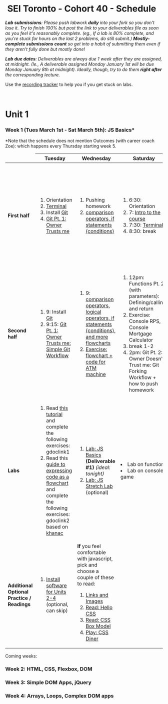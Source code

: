 <h1><img src="https://ga-dash.s3.amazonaws.com/production/assets/logo-9f88ae6c9c3871690e33280fcf557f33.png" alt="" style="max-width:100%;"></a> SEI Toronto - Cohort 40 - Schedule</h1>

<i><strong>Lab submissions</strong>: Please push labwork <strong>daily</strong> into your fork so you don't lose it. Try to finish 100% but post the link to your deliverables file as soon as you feel it's reasonably complete. (eg., If a lab is 80% complete, and you're stuck for hours on the last 2 problems, do still submit.) <strong>Mostly-complete submissions count</strong> so get into a habit of submitting them even if they aren't fully done but mostly done!</i>

<i><strong>Lab due dates</strong>: Deliverables are always due 1 week after they are assigned, at midnight. (Ie., A deliverable assigned Monday January 1st will be due Monday January 8th at midnight). Ideally, though, try to do them <strong>right after</strong> the corresponding lecture.</i>

Use the <a href="https://docs.google.com/spreadsheets/d/1c9n0Vus2FsHuHZdIR-8WwjAPmfQx9AidLws2GkSdptQ/edit#gid=0">recording tracker</a> to help you if you get stuck on labs.

<br>

# Unit 1

### Week 1 (Tues March 1st - Sat March 5th): JS Basics*

*Note that the schedule does not mention Outcomes (with career coach Zoe): which happens every Thursday starting week 5.

<table>
<thead>
<tr>
  <td></td>
  <th>Tuesday</th>
  <th>Wednesday</th>
  <th>Saturday</th>
</tr>
</thead>
<tbody>

<tr>
  <td><strong>First half</strong></td>
  <td>
    <ol>
      <li>Orientation</li>
      <li><a href="w01/d1/lectures/intro-dev-env.md">Terminal</a></li>
      <li>Install <a href="w01/d1/installfest.md#git">Git</a></li>
      <li><a href="w01/d1/lectures/git-intro-workflow.md">Git Pt. 1: Owner Trusts me</a></li>
    </ol>
  </td>
  <td>
    <ol>
      <li>Pushing homework</li>
      <li><a href="w01/d2/js-conditions.md">comparison operators, if statements (conditions)</li>
    </ol>
  </td>
  <td>
    <ol>
      <li>6:30: Orientation</li>
      <li>7: <a href="https://docs.google.com/presentation/d/1OmlE42_AGZxeqft-BUn36soDD20OzYq1HFJEku3JVMs/edit?usp=sharing">Intro to the course</a></li>
      <li>7:30: <a href="w01/d1/lectures/intro-dev-env.md">Terminal</a></li>
      <li>8:30: break</li>
    </ol>
  </td>
  <td>
    <ol>
      <li><a href="w01/d1/lectures/js-intro-datatypes.md">6:30: Intro to Programming and JS: Variables, Arithmetic, console.log, prompt(), flowcharts</a></li>
      <li>Exercise: flowchart + code for a temperature conversion app</li>
      <li>8:30: break</li>
    </ol>
  </td>
  <td>
    <ol>
      <li><a href="w01/d3/js-functions-and-scope.md">10am: Functions Pt. 1 (no params): Defining/calling, and return</a></li>
    </ol>
  </td>
</tr>
<tr>
  <td><strong>Second half</strong></td>
  <td>
    <ol>
      <li>9: Install <a href="w01/d1/installfest.md#git">Git</a></li>
      <li>9:15: <a href="w01/d1/lectures/git-intro-workflow.md">Git Pt. 1: Owner Trusts me: Simple Git Workflow</a></li>
    </ol>
  </td>
  <td>
    <ol>
      <li>9: <a href="w01/d2/js-conditions.md">comparison operators, logical operators, if statements (conditions), and more flowcharts</li>
      <li>Exercise: flowchart + code for ATM machine</li>
    </ol>
  </td>
  <td>
    <ol>
      <li>12pm: Functions Pt. 2 (with parameters): Defining/calling, and return</li>
      <li>Exercise: Console RPS, Console Mortgage Calculator</li>
      <li>break 1-2</li>
      <li>2pm: Git Pt. 2: Owner Doesn't Trust me: Git Forking Workflow + how to push homework</li>
    </ol>
  </td>
</tr>
<tr>
  <td><strong>Labs</strong></td>
  <td>
    <ol>
      <li>Read <a href="https://edabit.com/tutorial/javascript">this tutorial</a> and complete the following exercises: gdoclink1</li>
      <li>Read this <a href="https://www.khanacademy.org/computing/ap-computer-science-principles/algorithms-101/building-algorithms/a/expressing-an-algorithm">guide to expressing code as a flowchart</a> and complete the following exercises: gdoclink2 based on <a href="https://www.khanacademy.org/computing/ap-computer-science-principles/algorithms-101/building-algorithms/e/expressing-an-algorithm?modal=1">khanac</a></li>
    </ol>
  </td>
  <td>
    <ol>
      <li><a href="w01/d1/labs/js-basics-lab.md">Lab: JS Basics</a> <strong>(Deliverable #1)</strong> <em>(ideal: tonight)</em></li>
      <li><a href="w01/d1/labs/stretch/js-stretch-lab.md">Lab: JS Stretch Lab</a> (optional)</li>
    </ol>
  </td>
  <td>
    <li>Lab on functions</li>
    <li>Lab on console game</li>
  </td>
</tr>
<tr>
  <td><strong>Additional Optional Practice / Readings</strong></td>
  <td>
    <ol>
      <li><a href="w01/d1/installfest.md">Install software for Units 2-4</a> (optional, can skip)</li>
    </ol>
  </td>
  <td>
    <strong>If</strong> you feel comfortable with javascript, pick and choose a couple of these to read:
    <ol>
      <li><a href="https://www.internetingishard.com/html-and-css/links-and-images/">Links and Images</a></li>
      <li><a href="https://www.internetingishard.com/html-and-css/hello-css/">Read: Hello CSS</a></li>
      <li><a href="https://www.internetingishard.com/html-and-css/css-box-model/">Read: CSS Box Model</a></li>
      <li><a href="https://flukeout.github.io/">Play: CSS Diner</a></li>
    </ol>
  </td>
  <td></td>
</tr>
</tbody>
</table>

Coming weeks:

### Week 2: HTML, CSS, Flexbox, DOM
### Week 3: Simple DOM Apps, jQuery
### Week 4: Arrays, Loops, Complex DOM apps
